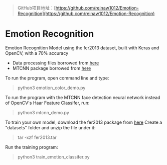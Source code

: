 > GitHub项目地址：[https://github.com/reinaw1012/Emotion-Recognition](https://github.com/reinaw1012/Emotion-Recognition)
# Emotion Recognition

Emotion Recognition Model using the fer2013 dataset, built with Keras and OpenCV, with a 70% accuracy
* Data processing files borrowed from [here](https://github.com/oarriaga/face_classification)
* MTCNN package borrowed from [here](https://github.com/ipazc/mtcnn/tree/master/mtcnn)

To run the program, open command line and type:
> python3 emotion_color_demo.py

To run the program with the MTCNN face detection neural network instead of OpenCV's Haar Feature Classifer, run: 
> python3 mtcnn_demo.py

To train your own model, download the fer2013 package from [here](https://www.kaggle.com/c/challenges-in-representation-learning-facial-expression-recognition-challenge/data)
Create a "datasets" folder and unzip the file under it: 
>tar -xzf fer2013.tar

Run the training program:
> python3 train_emotion_classifer.py
